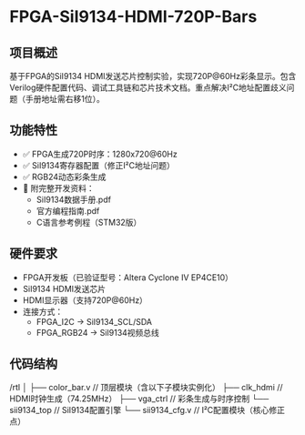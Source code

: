 # FPGA-SiI9134-HDMI-720P-Bars

## 项目概述
基于FPGA的SiI9134 HDMI发送芯片控制实验，实现720P@60Hz彩条显示。包含Verilog硬件配置代码、调试工具链和芯片技术文档。重点解决I²C地址配置歧义问题（手册地址需右移1位）。

## 功能特性
- ✅ FPGA生成720P时序：1280x720@60Hz
- ✅ SiI9134寄存器配置（修正I²C地址问题）
- ✅ RGB24动态彩条生成
- 📁 附完整开发资料：
  - SiI9134数据手册.pdf
  - 官方编程指南.pdf  
  - C语言参考例程（STM32版）

## 硬件要求
- FPGA开发板（已验证型号：Altera Cyclone IV EP4CE10）
- SiI9134 HDMI发送芯片
- HDMI显示器（支持720P@60Hz）
- 连接方式：
  - FPGA_I2C → SiI9134_SCL/SDA
  - FPGA_RGB24 → SiI9134视频总线

## 代码结构
/rtl
│
├── color_bar.v // 顶层模块（含以下子模块实例化）
  ├── clk_hdmi // HDMI时钟生成（74.25MHz）
  ├── vga_ctrl // 彩条生成与时序控制
  └── sii9134_top // SiI9134配置引擎
  └── sii9134_cfg.v // I²C配置模块（核心修正点）


